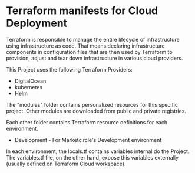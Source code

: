 # Terraform manifests for Cloud Deployment

Terraform is responsible to manage the entire lifecycle of infrastructure using infrastructure as code. That means declaring infrastructure components in configuration files that are then used by Terraform to provision, adjust and tear down infrastructure in various cloud providers.

This Project uses the following Terraform Providers:

- DigitalOcean
- kubernetes
- Helm

The "modules" folder contains personalized resources for this specific project.
Other modules are downloaded from public and private registries.

Each other folder contains Terraform resource definitions for each environment.

- Development - For Marketcircle's Development environment

In each environment, the locals.tf contains variables internal do the Project.
The variables.tf file, on the other hand, expose this variables externally
(usually defined on Terraform Cloud workspace).
